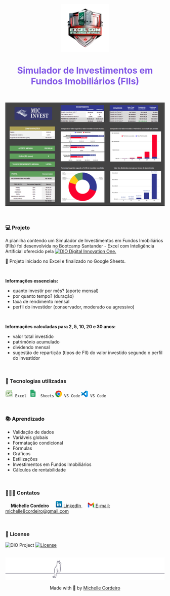 <!-- Banner session -->
<p align="center">
  <img src="./images/logo-excel-ia.png" alt="Logo Bootcamp Santander - Excel com Inteligência Artificial" width="150">
</p>


<!--About session-->
<h1 align="center" style="color:#8257e6">Simulador de Investimentos em Fundos Imobiliários (FIIs)</h1>

<br>

<p align="center">
  <img src="./images/simulacao_fundos_imobiliarios.png" alt="Print do Simulador de Fundos Imobiliários" width="800">
</p>

<br>

<!-- Infos session -->
<h3> 💻 Projeto</h3>

A planilha contendo um Simulador de Investimentos em Fundos Imobiliários (FIIs) foi desenvolvida no Bootcamp Santander - Excel com Inteligência Artificial oferecido pela <a href="https://digitalinnovation.one/"><img src="https://hermes.digitalinnovation.one/assets/diome/logo.svg" alt="DIO" tittle="Digital Innovation One" width="40"> Digital Innovation One.</a>

📝 Projeto iniciado no Excel e finalizado no Google Sheets.

<br>

**Informações essenciais:**
- quanto investir por mês? (aporte mensal)
- por quanto tempo? (duração)
- taxa de rendimento mensal
- perfil do investidor (conservador, moderado ou agressivo)

<br>

**Informações calculadas para 2, 5, 10, 20 e 30 anos:**
- valor total investido
- patrimônio acumulado
- dividendo mensal
- sugestão de repartição (tipos de FII) do valor investido segundo o perfil do investidor

<br>


<!-- Tools session -->
<h3> 🚀 Tecnologias utilizadas</h3>
<p align="left">
  <code><img height="23" src="./images/xls-icon-3399.png" alt="Excel"> Excel</code>
  <code><img height="25" src="./images/google-sheets-logo.png" alt="google-sheets"> Sheets</code>
  <code><img height="21" src="https://raw.githubusercontent.com/github/explore/80688e429a7d4ef2fca1e82350fe8e3517d3494d/topics/chrome/chrome.png" alt="Google Chrome"> VS Code</code>
  <code><img height="21" src="https://raw.githubusercontent.com/github/explore/80688e429a7d4ef2fca1e82350fe8e3517d3494d/topics/visual-studio-code/visual-studio-code.png" alt="VS Code"> VS Code</code>
</p>

<br>


<!-- Learnning session -->
<h3> 📚 Aprendizado </h3>

- Validação de dados
- Variáveis globais
- Formatação condicional
- Fórmulas
- Gráficos
- Estilizações
- Investimentos em Fundos Imobiliários
- Cálculos de rentabilidade

<br>


<!-- Contacts session -->
<h3> 👩🏼‍💻 Contatos </h3>

<p>
  <strong>&emsp; Michelle Cordeiro</strong> &emsp;
  <a href="https://www.linkedin.com/in/michelle-cordeiro/">
    <img src="https://github.com/MichelleCordeiro/MichelleCordeiro/blob/main/logos/linkedin.png?raw=true" alt="logo linkedin" width="20" /> LinkedIn
  </a> &emsp;
  <a href="michelle8cordeiro@gmail.com">
    <img src="https://github.com/MichelleCordeiro/MichelleCordeiro/blob/main/logos/gmail.png?raw=true" alt="logo gmail" width="20"/>
    E-mail: michelle8cordeiro@gmail.com
  </a>
</p>

<br>


<!-- Licences session -->
<h3 align="left"> 📝 License </h3>

<p>
  <img src="https://img.shields.io/static/v1?label=DIO&message=Education&color=489BDF&labelColor=202024" alt="DIO Project" />
  <a href="LICENSE"><img  src="https://img.shields.io/static/v1?label=License&message=MIT&color=489BDF&labelColor=202024" alt="License"></a>
</p>

<br>


<!--START_SECTION:footer-->
<div align="center">
  <img src="./images/gato_rodape.svg" height="70" />

Made with 💙 by <a href="https://www.linkedin.com/in/michelle-cordeiro/">Michelle Cordeiro</a>

</div>
